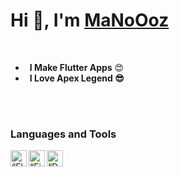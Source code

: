 <h1 align="start"> Hi 👋, I'm <a href="https://www.youtube.com/channel/UCYuo5V0GKQGCStTQBGJQNVQ?sub_confirmation=1">MaNoOoz </a></h1>

<br />

-  &ensp;**I Make Flutter Apps** 😍 
-  &ensp;**I Love Apex Legend 😎**
<br />
<br />




### Languages and Tools
<img align="left" alt=“Flutter” width="26px" src="https://www.vectorlogo.zone/logos/flutterio/flutterio-icon.svg" />
<img align="left" alt=“Firebase” width="26px" src="https://www.vectorlogo.zone/logos/firebase/firebase-icon.svg" />
<img align="left" alt=“Dart” width="26px" src="https://www.vectorlogo.zone/logos/dartlang/dartlang-icon.svg" />
